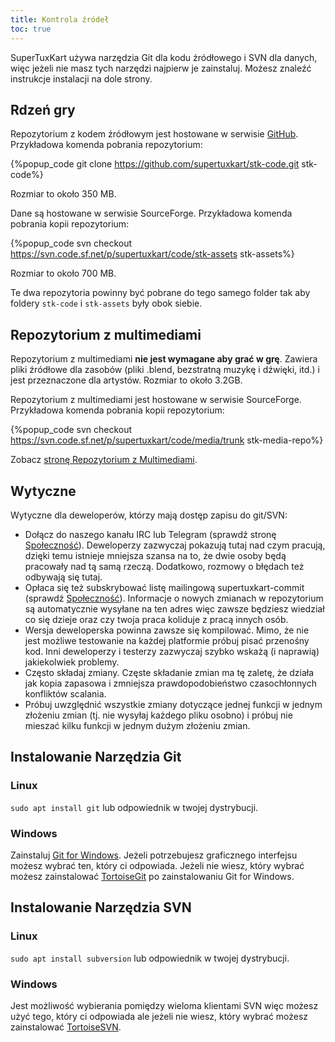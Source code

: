 ```yaml
---
title: Kontrola źródeł
toc: true
---
```

SuperTuxKart używa narzędzia Git dla kodu źródłowego i SVN dla danych, więc jeżeli nie masz tych narzędzi najpierw je zainstaluj. Możesz znaleźć instrukcje instalacji na dole strony.

## Rdzeń gry

Repozytorium z kodem źródłowym jest hostowane w serwisie [GitHub](https://github.com/supertuxkart/stk-code). Przykładowa komenda pobrania repozytorium:

{%popup_code
git clone https://github.com/supertuxkart/stk-code.git stk-code%}

Rozmiar to około 350 MB.

Dane są hostowane w serwisie SourceForge. Przykładowa komenda pobrania kopii repozytorium:

{%popup_code
svn checkout https://svn.code.sf.net/p/supertuxkart/code/stk-assets stk-assets%}

Rozmiar to około 700 MB.

Te dwa repozytoria powinny być pobrane do tego samego folder tak aby foldery `stk-code` i `stk-assets` były obok siebie.

## Repozytorium z multimediami

Repozytorium z multimediami **nie jest wymagane aby grać w grę**. Zawiera pliki źródłowe dla zasobów (pliki .blend, bezstratną muzykę i dźwięki, itd.) i jest przeznaczone dla artystów. Rozmiar to około 3.2GB.

Repozytorium z multimediami jest hostowane w serwisie SourceForge. Przykładowa komenda pobrania kopii repozytorium:

{%popup_code
svn checkout https://svn.code.sf.net/p/supertuxkart/code/media/trunk stk-media-repo%}

Zobacz [stronę Repozytorium z Multimediami](Media_Repo).

## Wytyczne

Wytyczne dla deweloperów, którzy mają dostęp zapisu do git/SVN:

* Dołącz do naszego kanału IRC lub Telegram (sprawdź stronę [Społeczność](Community)). Deweloperzy zazwyczaj pokazują tutaj nad czym pracują, dzięki temu istnieje mniejsza szansa na to, że dwie osoby będą pracowały nad tą samą rzeczą. Dodatkowo, rozmowy o błędach też odbywają się tutaj.
* Opłaca się też subskrybować listę mailingową supertuxkart-commit (sprawdź [Społeczność](Community)). Informacje o nowych zmianach w repozytorium są automatycznie wysyłane na ten adres więc zawsze będziesz wiedział co się dzieje oraz czy twoja praca koliduje z pracą innych osób.
* Wersja deweloperska powinna zawsze się kompilować. Mimo, że nie jest możliwe testowanie na każdej platformie próbuj pisać przenośny kod. Inni deweloperzy i testerzy zazwyczaj szybko wskażą (i naprawią) jakiekolwiek problemy.
* Często składaj zmiany. Częste składanie zmian ma tę zaletę, że działa jak kopia zapasowa i zmniejsza prawdopodobieństwo czasochłonnych konfliktów scalania.
* Próbuj uwzględnić wszystkie zmiany dotyczące jednej funkcji w jednym złożeniu zmian (tj. nie wysyłaj każdego pliku osobno) i próbuj nie mieszać kilku funkcji w jednym dużym złożeniu zmian.

## Instalowanie Narzędzia Git

### Linux
`sudo apt install git` lub odpowiednik w twojej dystrybucji.

### Windows
Zainstaluj [Git for Windows](https://github.com/git-for-windows/git/releases/latest). Jeżeli potrzebujesz graficznego interfejsu możesz wybrać ten, który ci odpowiada. Jeżeli nie wiesz, który wybrać możesz zainstalować [TortoiseGit](https://tortoisegit.org/download) po zainstalowaniu Git for Windows.

## Instalowanie Narzędzia SVN

### Linux
`sudo apt install subversion` lub odpowiednik w twojej dystrybucji.

### Windows
Jest możliwość wybierania pomiędzy wieloma klientami SVN więc możesz użyć tego, który ci odpowiada ale jeżeli nie wiesz, który wybrać możesz zainstalować [TortoiseSVN](https://tortoisesvn.net/downloads.html).
